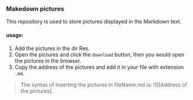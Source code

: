 ### Makedown pictures

This repository is used to store pictures displayed in the Markdown text.

#### usage:

1. Add the pictures in the dir Res.
2. Open the pictures and click the `download` button, then you would open the pictures in the browser.
3. Copy the address of the pictures and add it in your file with extension `.md`.

> The syntax of inserting the pictures in fileName.md is: !()[Address of the pictures].



